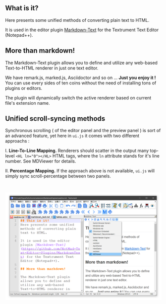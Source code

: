 ## What is it?
Here presents some unified methods of converting plain text to HTML.

It is used in the editor plugin [Markdown-Text](https://github.com/NotMad-Text-Editor-Plugins/MarkdownText) for the Textrument Text Editor (Notepad++).

## More than markdown!

The Markdown-Text plugin allows you to define and utilize any web-based Text-to-HTML renderer in just one text editor.

We have remark.js, marked.js, Asciidoctor and so on ... **Just you enjoy it !** You can use every sides of ten coins without the need of installing tons of plugins or editors. 

The plugin will dynamically switch the active renderer based on current file's extension name.

## Unified scroll-syncing methods

Synchronous scrolling ( of the editor panel and the preview panel ) is sort of an advanced feature, yet here in `ui.js` it comes with two different approachs : 

I.  **Line-To-Line Mapping.** Renderers should scatter in the output many top-level `<HL ln="0"></HL>` HTML tags, where the `ln` attribute stands for it's line number. See MDViewer for details.

II. **Percentage Mapping.** If the approach above is not available, `ui.js` will simply sync scroll-percentage between two panels.

<br/>

![](screenshot.png)












